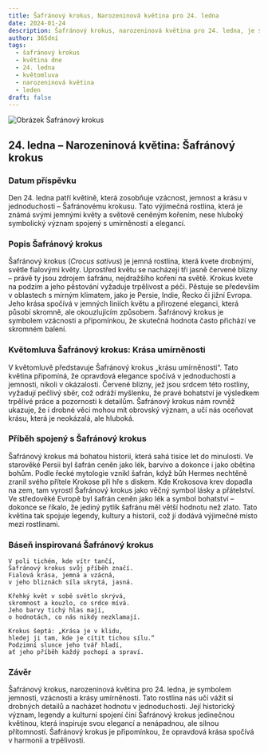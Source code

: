 ```yaml
---
title: Šafránový krokus, Narozeninová květina pro 24. ledna
date: 2024-01-24
description: Šafránový krokus, narozeninová květina pro 24. ledna, je symbolem Krása umírněnosti. Objevte její jedinečný význam, fascinující příběhy a poezii, která oslavuje její krásu.
author: 365dní
tags:
  - šafránový krokus
  - květina dne
  - 24. ledna
  - květomluva
  - narozeninová květina
  - leden
draft: false
---
```


![Obrázek Šafránový krokus](https://cdn.pixabay.com/photo/2019/02/28/16/54/krokus-4026324_1280.jpg#center)


## 24. ledna – Narozeninová květina: Šafránový krokus

### Datum příspěvku

Den 24. ledna patří květině, která zosobňuje vzácnost, jemnost a krásu v jednoduchosti – Šafránovému krokusu. Tato výjimečná rostlina, která je známá svými jemnými květy a světově ceněným kořením, nese hluboký symbolický význam spojený s umírněností a elegancí.

### Popis Šafránový krokus

Šafránový krokus (_Crocus sativus_) je jemná rostlina, která kvete drobnými, světle fialovými květy. Uprostřed květu se nacházejí tři jasně červené blizny – právě ty jsou zdrojem šafránu, nejdražšího koření na světě. Krokus kvete na podzim a jeho pěstování vyžaduje trpělivost a péči. Pěstuje se především v oblastech s mírným klimatem, jako je Persie, Indie, Řecko či jižní Evropa. Jeho krása spočívá v jemných liniích květu a přirozené eleganci, která působí skromně, ale okouzlujícím způsobem. Šafránový krokus je symbolem vzácnosti a připomínkou, že skutečná hodnota často přichází ve skromném balení.

### Květomluva Šafránový krokus: Krása umírněnosti

V květomluvě představuje Šafránový krokus „krásu umírněnosti“. Tato květina připomíná, že opravdová elegance spočívá v jednoduchosti a jemnosti, nikoli v okázalosti. Červené blizny, jež jsou srdcem této rostliny, vyžadují pečlivý sběr, což odráží myšlenku, že pravé bohatství je výsledkem trpělivé práce a pozornosti k detailům. Šafránový krokus nám rovněž ukazuje, že i drobné věci mohou mít obrovský význam, a učí nás oceňovat krásu, která je neokázalá, ale hluboká.

### Příběh spojený s Šafránový krokus

Šafránový krokus má bohatou historii, která sahá tisíce let do minulosti. Ve starověké Persii byl šafrán ceněn jako lék, barvivo a dokonce i jako obětina bohům. Podle řecké mytologie vznikl šafrán, když bůh Hermes nechtěně zranil svého přítele Krokose při hře s diskem. Kde Krokosova krev dopadla na zem, tam vyrostl Šafránový krokus jako věčný symbol lásky a přátelství. Ve středověké Evropě byl šafrán ceněn jako lék a symbol bohatství – dokonce se říkalo, že jediný pytlík šafránu měl větší hodnotu než zlato. Tato květina tak spojuje legendy, kultury a historii, což jí dodává výjimečné místo mezi rostlinami.

### Báseň inspirovaná Šafránový krokus

```
V poli tichém, kde vítr tančí,  
Šafránový krokus svůj příběh značí.  
Fialová krása, jemná a vzácná,  
v jeho bliznách síla ukrytá, jasná.

Křehký květ v sobě světlo skrývá,  
skromnost a kouzlo, co srdce mívá.  
Jeho barvy tichý hlas mají,  
o hodnotách, co nás nikdy nezklamají.

Krokus šeptá: „Krása je v klidu,  
hledej ji tam, kde je cítit tichou sílu.“  
Podzimní slunce jeho tvář hladí,  
ať jeho příběh každý pochopí a spraví.
```

### Závěr

Šafránový krokus, narozeninová květina pro 24. ledna, je symbolem jemnosti, vzácnosti a krásy umírněnosti. Tato rostlina nás učí vážit si drobných detailů a nacházet hodnotu v jednoduchosti. Její historický význam, legendy a kulturní spojení činí Šafránový krokus jedinečnou květinou, která inspiruje svou elegancí a nenápadnou, ale silnou přítomností. Šafránový krokus je připomínkou, že opravdová krása spočívá v harmonii a trpělivosti.